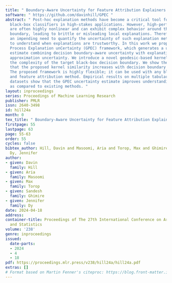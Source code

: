 ```yaml
---
title: " Boundary-Aware Uncertainty for Feature Attribution Explainers "
software: " https://github.com/davinhill/GPEC "
abstract: " Post-hoc explanation methods have become a critical tool for understanding
  black-box classifiers in high-stakes applications. However, high-performing classifiers
  are often highly nonlinear and can exhibit complex behavior around the decision
  boundary, leading to brittle or misleading local explanations. Therefore there is
  an impending need to quantify the uncertainty of such explanation methods in order
  to understand when explanations are trustworthy. In this work we propose the Gaussian
  Process Explanation unCertainty (GPEC) framework, which generates a unified uncertainty
  estimate combining decision boundary-aware uncertainty with explanation function
  approximation uncertainty. We introduce a novel geodesic-based kernel, which captures
  the complexity of the target black-box decision boundary. We show theoretically
  that the proposed kernel similarity increases with decision boundary complexity.
  The proposed framework is highly flexible; it can be used with any black-box classifier
  and feature attribution method. Empirical results on multiple tabular and image
  datasets show that the GPEC uncertainty estimate improves understanding of explanations
  as compared to existing methods. "
layout: inproceedings
series: Proceedings of Machine Learning Research
publisher: PMLR
issn: 2640-3498
id: hill24a
month: 0
tex_title: " Boundary-Aware Uncertainty for Feature Attribution Explainers "
firstpage: 55
lastpage: 63
page: 55-63
order: 55
cycles: false
bibtex_author: Hill, Davin and Masoomi, Aria and Torop, Max and Ghimire, Sandesh and
  Dy, Jennifer
author:
- given: Davin
  family: Hill
- given: Aria
  family: Masoomi
- given: Max
  family: Torop
- given: Sandesh
  family: Ghimire
- given: Jennifer
  family: Dy
date: 2024-04-18
address:
container-title: Proceedings of The 27th International Conference on Artificial Intelligence
  and Statistics
volume: '238'
genre: inproceedings
issued:
  date-parts:
  - 2024
  - 4
  - 18
pdf: https://proceedings.mlr.press/v238/hill24a/hill24a.pdf
extras: []
# Format based on Martin Fenner's citeproc: https://blog.front-matter.io/posts/citeproc-yaml-for-bibliographies/
---
```

